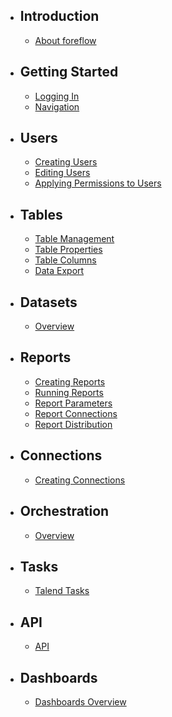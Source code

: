 - ## Introduction
    - [About foreflow](/docs/{{version}}/about)

- ## Getting Started
    - [Logging In](/docs/{{version}}/logging-in)
    - [Navigation](/docs/{{version}}/navigation)

- ## Users
    - [Creating Users](/docs/{{version}}/creating-users)
    - [Editing Users](/docs/{{version}}/editing-users)
    - [Applying Permissions to Users](/docs/{{version}}/user-permissions)
  
- ## Tables
    - [Table Management](/docs/{{version}}/table-management)
    - [Table Properties](/docs/{{version}}/table-properties)
    - [Table Columns](/docs/{{version}}/table-columns)
    - [Data Export](/docs/{{version}}/table-data-export)

- ## Datasets
    - [Overview](/docs/{{version}}/dataset-overview)

- ## Reports
    - [Creating Reports](/docs/{{version}}/creating-reports)
    - [Running Reports](/docs/{{version}}/running-reports)
    - [Report Parameters](/docs/{{version}}/report-parameters)
    - [Report Connections](/docs/{{version}}/report-connections)
    - [Report Distribution](/docs/{{version}}/report-distribution)

- ## Connections
    - [Creating Connections](/docs/{{version}}/creating-connections)

- ## Orchestration
    - [Overview](/docs/{{version}}/orchestration-overview)
  
- ## Tasks
    - [Talend Tasks](/docs/{{version}}/talend-tasks)

- ## API
    - [API](/docs/{{version}}/api)
  
- ## Dashboards
    - [Dashboards Overview](/docs/{{version}}/dashboards-overview)